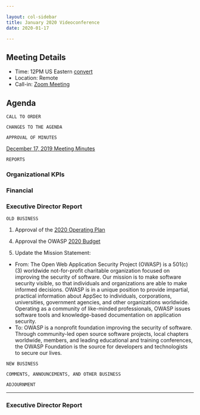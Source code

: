 ```yaml
---

layout: col-sidebar
title: January 2020 Videoconference
date: 2020-01-17

---
```


## Meeting Details
- Time: 12PM US Eastern [convert](https://www.timeanddate.com/worldclock/meetingdetails.html?year=2020&month=1&day=17&hour=17&min=0&sec=0&p1=16&p2=919&p3=78&p4=136&p5=137&p6=176&p7=179)
- Location: Remote
- Call-in: [Zoom Meeting](https://zoom.us/j/337156503)

## Agenda

```
CALL TO ORDER
```
<!-- 
Board Members
- Gary Robinson, Grant Ongers, Martin Knobloch, Owen Pendlebury, Richard Greenberg, Sherif Mansour, Vandana Verma Sehgal

Guests
Mike McCamon, Tom Pappas, Dawn Aitken, Emily Berman, Harold Blankenship, Lisa Jones, Sibah Poede, Kelly Santalucia
-->

```
CHANGES TO THE AGENDA
```

```
APPROVAL OF MINUTES
```
[December 17, 2019 Meeting Minutes](/www-board/minutes-historical/201912)

<!-- Chair can ask for approval via consensus as in, "Are there any objections to approving the x meeting minutes as documented in the above link? Hearing none, the minutes are approved by consensus" 
- Gary Robinson
- Grant Ongers
- Martin Knobloch
- Owen Pendlebury
- Richard Greenberg
- Sherif Mansour
- Vandana Verma Sehgal
-->

```
REPORTS
```
### Organizational KPIs

### Financial

### Executive Director Report

```
OLD BUSINESS
```
1. Approval of the [2020 Operating Plan](https://www2.owasp.org/www-staff/operating-plan/2020)
<!-- Voting Roll Call
- - Gary Robinson
- Grant Ongers
- Martin Knobloch
- Owen Pendlebury
- Richard Greenberg
- Sherif Mansour
- Vandana Verma Sehgal
-->

4. Approval the OWASP [2020 Budget](https://www2.owasp.org/www-staff/budget/2020)
<!-- Voting Roll Call
- Gary Robinson
- Grant Ongers
- Martin Knobloch
- Owen Pendlebury
- Richard Greenberg
- Sherif Mansour
- Vandana Verma Sehgal
-->

5. Update the Mission Statement:
- From: The Open Web Application Security Project (OWASP) is a 501(c)(3) worldwide not-for-profit charitable organization focused on improving the security of software. Our mission is to make software security visible, so that individuals and organizations are able to make informed decisions. OWASP is in a unique position to provide impartial, practical information about AppSec to individuals, corporations, universities, government agencies, and other organizations worldwide. Operating as a community of like-minded professionals, OWASP issues software tools and knowledge-based documentation on application security.
- To: OWASP is a nonprofit foundation improving the security of software. Through community-led open source software projects, local chapters worldwide, members, and leading educational and training conferences, the OWASP Foundation is the source for developers and technologists to secure our lives.
<!-- Voting Roll Call
- Gary Robinson
- Grant Ongers
- Martin Knobloch
- Owen Pendlebury
- Richard Greenberg
- Sherif Mansour
- Vandana Verma Sehgal
-->

```
NEW BUSINESS
```
<!-- Copy/Paste rollcall for Resolutions. Record votes as YES/NO/ABSTAIN/ABSENT
     When complete remove the comment tags for each section
- Gary Robinson
- Grant Ongers
- Martin Knobloch
- Owen Pendlebury
- Richard Greenberg
- Sherif Mansour
- Vandana Verma Sehgal
-->


```
COMMENTS, ANNOUNCEMENTS, AND OTHER BUSINESS
```

```
ADJOURNMENT
```

***

### Executive Director Report
